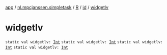 [app](../../../index.md) / [nl.mpcjanssen.simpletask](../../index.md) / [R](../index.md) / [id](index.md) / [widgetlv](.)

# widgetlv

`static val widgetlv: `[`Int`](https://kotlinlang.org/api/latest/jvm/stdlib/kotlin/-int/index.html)
`static val widgetlv: `[`Int`](https://kotlinlang.org/api/latest/jvm/stdlib/kotlin/-int/index.html)
`static val widgetlv: `[`Int`](https://kotlinlang.org/api/latest/jvm/stdlib/kotlin/-int/index.html)
`static val widgetlv: `[`Int`](https://kotlinlang.org/api/latest/jvm/stdlib/kotlin/-int/index.html)